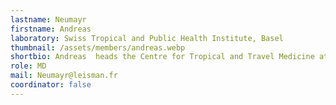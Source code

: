 ```yaml
---
lastname: Neumayr
firstname: Andreas
laboratory: Swiss Tropical and Public Health Institute, Basel
thumbnail: /assets/members/andreas.webp
shortbio: Andreas  heads the Centre for Tropical and Travel Medicine at the Swiss Tropical and Public Health Institute in Basel, Switzerland. He is specialized in Internal Medicine, Infectious Diseases, and Tropical and Travel Medicine, an Associate Professor at the University of Basel, Switzerland, and an Adjunct Professor at James Cook University in Townsville, Australia.
role: MD
mail: Neumayr@leisman.fr
coordinator: false
---
```

